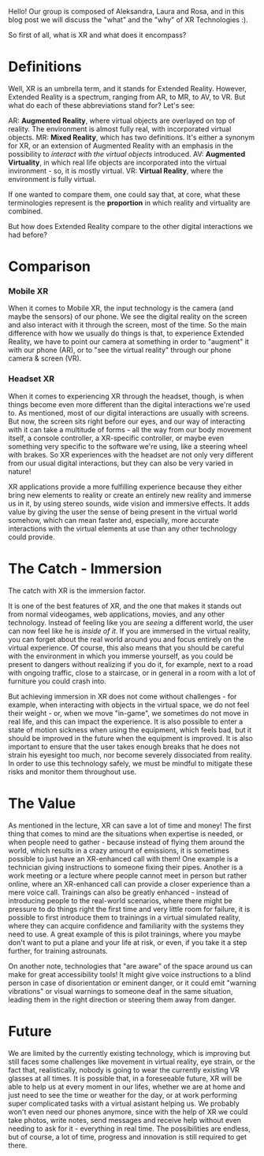
Hello!
Our group is composed of Aleksandra, Laura and Rosa, and in this blog post we will discuss the "what" and the "why" of XR Technologies :).

So first of all, what is XR and what does it encompass?

# Definitions
Well, XR is an umbrella term, and it stands for Extended Reality. However, Extended Reality is a spectrum, ranging from AR, to MR, to AV, to VR. But what do each of these abbreviations stand for? Let's see:

AR: **Augmented Reality**, where virtual objects are overlayed on top of reality. The environment is almost fully real, with incorporated virtual objects.
MR: **Mixed Reality**, which has two definitions. It's either a synonym for XR, or an extension of Augmented Reality with an emphasis in the possibility to *interact with the virtual objects* introduced.
AV: **Augmented Virtuality**, in which real life objects are incorporated into the virtual invironment - so, it is mostly virtual.
VR: **Virtual Reality**, where the environment is fully virtual.

If one wanted to compare them, one could say that, at core, what these terminologies represent is the **proportion** in which reality and virtuality are combined.

But how does Extended Reality compare to the other digital interactions we had before?

# Comparison

### Mobile XR
When it comes to Mobile XR, the input technology is the camera (and maybe the sensors) of our phone. We see the digital reality on the screen and also interact with it through the screen, most of the time. So the main difference with how we usually do things is that, to experience Extended Reality, we have to point our camera at something in order to "augment" it with our phone (AR), or to "see the virtual reality" through our phone camera & screen (VR).

### Headset XR
When it comes to experiencing XR through the headset, though, is when things become even more different than the digital interactions we're used to. As mentioned, most of our digital interactions are usually with screens. But now, the screen sits right before our eyes, and our way of interacting with it can take a multitude of forms - all the way from our body movement itself, a console controller, a XR-specific controller, or maybe even something very specific to the software we're using, like a steering wheel with brakes. So XR experiences with the headset are not only very different from our usual digital interactions, but they can also be very varied in nature! 

XR applications provide a more fulfilling experience because they either bring new elements to reality or create an entirely new reality and immerse us in it, by using stereo sounds, wide vision and immersive effects. It adds value by giving the user the sense of being present in the virtual world somehow, which can mean faster and, especially, more accurate interactions with the virtual elements at use than any other technology could provide.

# The Catch - Immersion

The catch with XR is the immersion factor.

It is one of the best features of XR, and the one that makes it stands out from normal videogames, web applications, movies, and any other technology. Instead of feeling like you are *seeing* a different world, the user can now feel like he is *inside of it*. If you are immersed in the virtual reality, you can forget about the real world around you and focus entirely on the virtual experience. Of course, this also means that you should be careful with the environment in which you immerse yourself, as you could be present to dangers without realizing if you do it, for example, next to a road with ongoing traffic, close to a staircase, or in general in a room with a lot of furniture you could crash into.

But achieving immersion in XR does not come without challenges - for example, when interacting with objects in the virtual space, we do not feel their weight - or, when we move "in-game", we sometimes do not move in real life, and this can impact the experience. It is also possible to enter a state of motion sickness when using the equipment, which feels bad, but it should be improved in the future when the equipment is improved. It is also important to ensure that the user takes enough breaks that he does not strain his eyesight too much, nor become severely dissociated from reality. In order to use this technology safely, we must be mindful to mitigate these risks and monitor them throughout use.

# The Value
As mentioned in the lecture, XR can save a lot of time and money! The first thing that comes to mind are the situations when expertise is needed, or when people need to gather - because instead of flying them around the world, which results in a crazy amount of emissions, it is sometimes possible to just have an XR-enhanced call with them! One example is a technician giving instructions to someone fixing their pipes. Another is a work meeting or a lecture where people cannot meet in person but rather online, where an XR-enhanced call can provide a closer experience than a mere voice call. Trainings can also be greatly enhanced - instead of introducing people to the real-world scenarios, where there might be pressure to do things right the first time and very little room for failure, it is possible to first introduce them to trainings in a virtual simulated reality, where they can acquire confidence and familiarity with the systems they need to use. A great example of this is pilot trainings, where you maybe don't want to put a plane and your life at risk, or even, if you take it a step further, for training astrounats.

On another note, technologies that "are aware" of the space around us can make for great accessibility tools! It might give voice instructions to a blind person in case of disorientation or eminent danger, or it could emit "warning vibrations" or visual warnings to someone deaf in the same situation, leading them in the right direction or steering them away from danger.

# Future

We are limited by the currently existing technology, which is improving but still faces some challenges like movement in virtual reality, eye strain, or the fact that, realistically, nobody is going to wear the currently existing VR glasses at all times. It is possible that, in a foreseeable future, XR will be able to help us at every moment in our lifes, whether we are at home and just need to see the time or weather for the day, or at work performing super complicated tasks with a virtual asistant helping us. We probably won't even need our phones anymore, since with the help of XR we could take photos, write notes, send messages and receive help without even needing to ask for it - everything in real time. The possibilities are endless, but of course, a lot of time, progress and innovation is still required to get there.